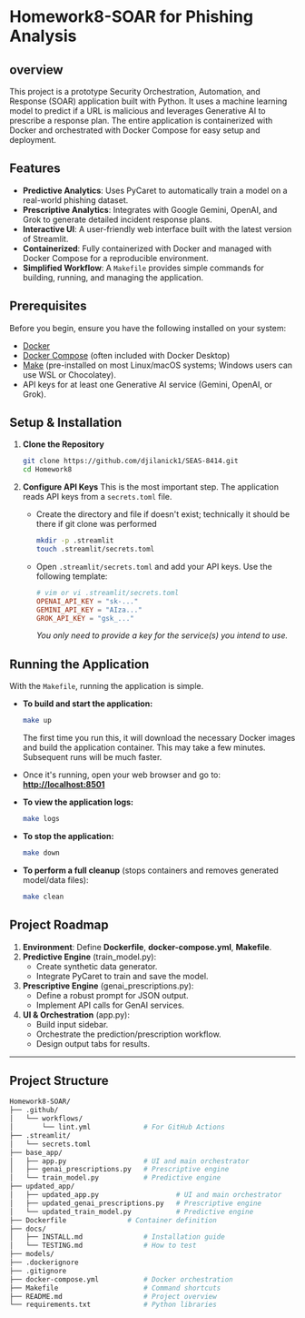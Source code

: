 # Homework8-SOAR for Phishing Analysis

## overview 

This project is a prototype Security Orchestration, Automation, and Response (SOAR) application built with Python. It uses a machine learning model to predict if a URL is malicious and leverages Generative AI to prescribe a response plan. The entire application is containerized with Docker and orchestrated with Docker Compose for easy setup and deployment.


## Features

-   **Predictive Analytics**: Uses PyCaret to automatically train a model on a real-world phishing dataset.
-   **Prescriptive Analytics**: Integrates with Google Gemini, OpenAI, and Grok to generate detailed incident response plans.
-   **Interactive UI**: A user-friendly web interface built with the latest version of Streamlit.
-   **Containerized**: Fully containerized with Docker and managed with Docker Compose for a reproducible environment.
-   **Simplified Workflow**: A `Makefile` provides simple commands for building, running, and managing the application.

## Prerequisites

Before you begin, ensure you have the following installed on your system:
-   [Docker](https://www.docker.com/get-started)
-   [Docker Compose](https://docs.docker.com/compose/install/) (often included with Docker Desktop)
-   [Make](https://www.gnu.org/software/make/) (pre-installed on most Linux/macOS systems; Windows users can use WSL or Chocolatey).
-   API keys for at least one Generative AI service (Gemini, OpenAI, or Grok).

## Setup & Installation

1.  **Clone the Repository**
    ```bash
    git clone https://github.com/djilanick1/SEAS-8414.git
    cd Homework8
    ```

2.  **Configure API Keys**
    This is the most important step. The application reads API keys from a `secrets.toml` file.

    -   Create the directory and file if doesn't exist; technically it should be there if git clone was performed
        ```bash
        mkdir -p .streamlit
        touch .streamlit/secrets.toml
        ```
    -   Open `.streamlit/secrets.toml` and add your API keys. Use the following template:
        ```toml
        # vim or vi .streamlit/secrets.toml
        OPENAI_API_KEY = "sk-..."
        GEMINI_API_KEY = "AIza..."
        GROK_API_KEY = "gsk_..."
        ```
        *You only need to provide a key for the service(s) you intend to use.*
    

## Running the Application

With the `Makefile`, running the application is simple.

-   **To build and start the application:**
    ```bash
    make up
    ```
    The first time you run this, it will download the necessary Docker images and build the application container. This may take a few minutes. Subsequent runs will be much faster.

-   Once it's running, open your web browser and go to:
    **[http://localhost:8501](http://localhost:9001)**

-   **To view the application logs:**
    ```bash
    make logs
    ```

-   **To stop the application:**
    ```bash
    make down
    ```

-   **To perform a full cleanup** (stops containers and removes generated model/data files):
    ```bash
    make clean
    ```


## Project Roadmap

1.  **Environment**: Define **Dockerfile**, **docker-compose.yml**, **Makefile**.
2.  **Predictive Engine** (train_model.py):
    * Create synthetic data generator.
    * Integrate PyCaret to train and save the model.
3.  **Prescriptive Engine** (genai_prescriptions.py):
    * Define a robust prompt for JSON output.
    * Implement API calls for GenAI services.
4.  **UI & Orchestration** (app.py):
    * Build input sidebar.
    * Orchestrate the prediction/prescription workflow.
    * Design output tabs for results.

***

## Project Structure

```bash
Homework8-SOAR/
├── .github/
│   └── workflows/
│       └── lint.yml             # For GitHub Actions
├── .streamlit/
│   └── secrets.toml
├── base_app/
│   ├── app.py                   # UI and main orchestrator
│   ├── genai_prescriptions.py   # Prescriptive engine
│   └── train_model.py           # Predictive engine
├── updated_app/
│   ├── updated_app.py                   # UI and main orchestrator
│   ├── updated_genai_prescriptions.py   # Prescriptive engine
│   └── updated_train_model.py           # Predictive engine
├── Dockerfile               # Container definition
├── docs/
│   ├── INSTALL.md               # Installation guide
│   └── TESTING.md               # How to test
├── models/
├── .dockerignore
├── .gitignore
├── docker-compose.yml           # Docker orchestration
├── Makefile                     # Command shortcuts
├── README.md                    # Project overview
└── requirements.txt             # Python libraries



